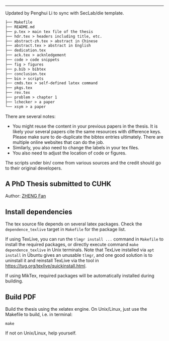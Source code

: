 ----
Updated by Penghui Li to sync with SecLab/die template. 
``` txt
├── Makefile
├── README.md
├── p.tex > main tex file of the thesis
├── hdr.tex > headers including title, etc.
├── abstract-zh.tex > abstract in Chinese
├── abstract.tex > abstract in English
├── dedication.tex
├── ack.tex > acknledgement
├── code > code snippets
├── fig > figures
├── p.bib > bibtex
├── conclusion.tex 
├── bin > scripts
├── cmds.tex > self-defined latex command
├── pkgs.tex 
├── rev.tex
├── problem > chapter 1
├── lchecker > a paper
└── xsym > a paper
```

There are several notes:
* You might reuse the content in your previous papers in the thesis.
It is likely your several papers cite the same resources with difference keys.
Please make sure to de-duplicate the bibtex entries ultimately. 
There are multiple online websites that can do the job.
* Similarly, you also need to change the labels in your tex files.
* You also need to adjust the location of code or figures.

The scripts under bin/ come from various sources and the credit should go to their original developers.

A PhD Thesis submitted to CUHK
---------------------------------------------
Author: [ZHENG Fan](https://github.com/izhengfan)

## Install dependencies

The tex source file depends on several latex packages.
Check the `dependence_texlive` target in `Makefile` for the package list.

If using TexLive, you can run the `tlmgr install ...` command in `Makefile` to
install the required packages, or directly execute command `make dependence_texlive`
in Unix terminals.
Note that TexLive installed via `apt install` in Ubuntu gives an unusable `tlmgr`,
and one good solution is to uninstall it and reinstall TexLive
via the tool in https://tug.org/texlive/quickinstall.html.
   
If using MikTex, required packages will be automatically installed during building.


## Build PDF

Build the thesis using the xelatex engine.
On Unix/Linux, just use the Makefile to build, i.e. in terminal:

    make

If not on Unix/Linux, help yourself.
